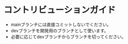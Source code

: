 # コントリビューションガイド

- mainブランチには直接コミットしないでください。
- devブランチを開発用のブランチとして使います。
- 必要に応じてdevブランチからブランチを切ってください。
